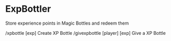 # ExpBottler
Store experience points in Magic Bottles and redeem them

/xpbottle [exp] Create XP Bottle
/givexpbottle [player] [exp] Give a XP Bottle
